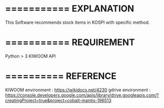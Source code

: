 ===========
EXPLANATION
===========
This Software recommends stock items in KOSPI with specific method.

===========
REQUIREMENT
===========
Python > 3
KIWOOM API

==========
REFERENCE
==========
KIWOOM environment : https://wikidocs.net/4230
gdrive environment : https://console.developers.google.com/apis/library/drive.googleapis.com/?creatingProject=true&project=cobalt-mantis-196513
